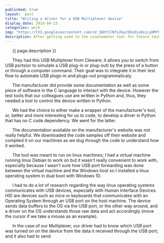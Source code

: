 ```yaml
---
published: true
layout:  post
title: "Writing a driver for a USB Multiplexer device"
display_date: 2018-04-23
categories: work
img: "https://lh3.googleusercontent.com/nV_GQhYJlNfoJGaJ5OuOio0xicyHMYhfg2p_rQHah1K7iuYAwQLEpZTC-jP6e39cFcPbAGj1awvIg602gLF2e4mLBB7vVo1qkq6OlxywRdQPNGzR4F92jYsua4WbZfbR2MePabFLIqoHEf-k5fEwAb31c5ID7YQsESizFSP6QpS3j1XxifFUS9kSFHeIbILH-Yc9mI5mejcDVMAJzrImUpuLFDRUT7IKPdR-zztH8iFvciGEY2xJ06RFp52og46Fu-oYd6O6VI0WZoPQVcH1I6fe5wE6YkG4dZpZqrbTit5btqnhX6towPyhFwMRgUcvCB8E3LENf7po-t8bqyMAE6pwkUSLzakkkzKuA1SN-i9YR5oEkRmH2E0H5YAJ6VLK0q_S3VD8_w8ue_J-y8FmmwZnlDZPV2eINOAGM7pM0f6nN7ekvXeOC_xTytPVMqa2hTWO3G0voYKUt2If-UakVnmz5WbFcxw2zIJF_Y0PE5X5KmkP8qlhOKKr4DoVqq5ALjM7vqqsvFSq1WviLbeYWC6oJXcJAHdosUfYVme7ehIv2vpLjO3JLz61DHT4HMJ9lyfN1ZKX37YgH1NzESfl50cmUqjOun69uiM3bLU=w1240-h930-no"
description: After getting used to the uiautomator tool for future tasks we were asked to write a driver for a device they needed to use for their tests.
---
```


&nbsp;&nbsp;&nbsp;&nbsp;&nbsp;&nbsp;{{ page.description }}

&nbsp;&nbsp;&nbsp;&nbsp;&nbsp;&nbsp;They had this USB Multiplexer from Cleware; it allows you to switch from USB ports(or to simulate a USB plug-in or plug-out) by the press of a button or through a computer command. Their goal was to integrate it in their test flow to automate USB plugs-in and plugs-out programmaticaly.

&nbsp;&nbsp;&nbsp;&nbsp;&nbsp;&nbsp;The manufacturer did provide some documentation as well as some piece of software in the C language to interact with the device. However the test tools that our colleagues use are written in Python and, thus, they needed a tool to control the device written in Python.

&nbsp;&nbsp;&nbsp;&nbsp;&nbsp;&nbsp;We had the choice to either make a wrapper of the manufacturer's tool, or, better and more interesting for us to code, to develop a driver in Python that has no C code dependency. We went for the latter.

&nbsp;&nbsp;&nbsp;&nbsp;&nbsp;&nbsp;The documentation available on the manufacturer's website was not really helpful. We downloaded the code samples off their website and compiled it on our machines as we dug through the code to understand how it worked.

&nbsp;&nbsp;&nbsp;&nbsp;&nbsp;&nbsp;The tool was meant to run on linux machines; I had a virtual machine running linux Debian to work on but it wasn't really convenient to work with, especially because I wasn't sure how USB port forwarding was done between the virtual machine and the Windows host so I installed a linux operating system in dual boot with Windows 10.

&nbsp;&nbsp;&nbsp;&nbsp;&nbsp;&nbsp;I had to do a lot of research regarding the way linux operating systems communicates with USB devices, especially with Human Interface Devices. HID are devices such as mice or keyboards that communicates with an Operating System through an USB port on the host machine. The device sends data buffers to the OS via the USB port, or the other way around, and a driver on the OS understands those raw data and act accordingly (move the cursor if we take a mouse as an example).

&nbsp;&nbsp;&nbsp;&nbsp;&nbsp;&nbsp;In the case of our Multiplexer, our driver had to know which USB port was turned on on the device from the data it received through the USB port; and it also had to send 
